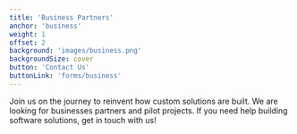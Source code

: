 ```yaml
---
title: 'Business Partners'
anchor: 'business'
weight: 1
offset: 2
background: 'images/business.png'
backgroundSize: cover
button: 'Contact Us'
buttonLink: 'forms/business'
---
```


Join us on the journey to reinvent how custom solutions are built. We are looking for businesses partners and pilot projects. If you need help building software solutions, get in touch with us!
